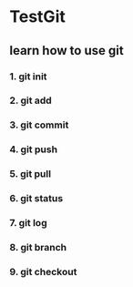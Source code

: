 # TestGit

## learn how to use git

### 1. git init

### 2. git add

### 3. git commit

### 4. git push

### 5. git pull

### 6. git status

### 7. git log

### 8. git branch

### 9. git checkout